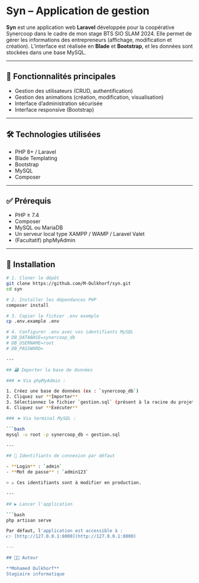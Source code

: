 # Syn – Application de gestion

**Syn** est une application web **Laravel** développée pour la coopérative Synercoop dans le cadre de mon stage BTS SIO SLAM 2024. Elle permet de gérer les informations des entrepreneurs (affichage, modification et création). L’interface est réalisée en **Blade** et **Bootstrap**, et les données sont stockées dans une base MySQL.

---

## 🧩 Fonctionnalités principales

- Gestion des utilisateurs (CRUD, authentification)
- Gestion des animations (création, modification, visualisation)
- Interface d’administration sécurisée
- Interface responsive (Bootstrap)

---

## 🛠️ Technologies utilisées

- PHP 8+ / Laravel
- Blade Templating
- Bootstrap
- MySQL
- Composer

---

## ✅ Prérequis

- PHP ≥ 7.4
- Composer
- MySQL ou MariaDB
- Un serveur local type XAMPP / WAMP / Laravel Valet
- (Facultatif) phpMyAdmin

---

## 🚀 Installation

```bash
# 1. Cloner le dépôt
git clone https://github.com/M-Oulkhorf/syn.git
cd syn

# 2. Installer les dépendances PHP
composer install

# 3. Copier le fichier .env exemple
cp .env.example .env

# 4. Configurer .env avec vos identifiants MySQL
# DB_DATABASE=synercoop_db
# DB_USERNAME=root
# DB_PASSWORD=

---

## 🗃️ Importer la base de données

### ➤ Via phpMyAdmin :

1. Créez une base de données (ex : `synercoop_db`)
2. Cliquez sur **Importer**
3. Sélectionnez le fichier `gestion.sql` (présent à la racine du projet)
4. Cliquez sur **Exécuter**

### ➤ Via terminal MySQL :

```bash
mysql -u root -p synercoop_db < gestion.sql

---

## 🔐 Identifiants de connexion par défaut

- **Login** : `admin`  
- **Mot de passe** : `admin123`

> ⚠️ Ces identifiants sont à modifier en production.

---

## ▶️ Lancer l'application

```bash
php artisan serve

Par défaut, l'application est accessible à :  
👉 [http://127.0.0.1:8000](http://127.0.0.1:8000)

---

## 👨‍💻 Auteur

**Mohamed Oulkhorf**  
Stagiaire informatique

